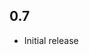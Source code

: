 <!-- https://developers.home-assistant.io/docs/add-ons/presentation#keeping-a-changelog -->


## 0.7

- Initial release
